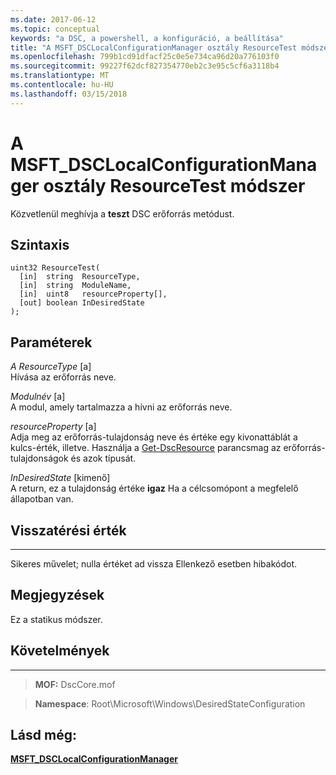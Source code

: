 ```yaml
---
ms.date: 2017-06-12
ms.topic: conceptual
keywords: "a DSC, a powershell, a konfiguráció, a beállítása"
title: "A MSFT_DSCLocalConfigurationManager osztály ResourceTest módszer"
ms.openlocfilehash: 799b1cd91dfacf25c0e5e734ca96d20a776103f0
ms.sourcegitcommit: 99227f62dcf827354770eb2c3e95c5cf6a3118b4
ms.translationtype: MT
ms.contentlocale: hu-HU
ms.lasthandoff: 03/15/2018
---
```

# <a name="resourcetest-method-of-the-msftdsclocalconfigurationmanager-class"></a>A MSFT_DSCLocalConfigurationManager osztály ResourceTest módszer

Közvetlenül meghívja a **teszt** DSC erőforrás metódust.

<a name="syntax"></a>Szintaxis
------

```mof
uint32 ResourceTest(
  [in]  string  ResourceType,
  [in]  string  ModuleName,
  [in]  uint8   resourceProperty[],
  [out] boolean InDesiredState
);
```

<a name="parameters"></a>Paraméterek
----------

*A ResourceType* \[a\]  
Hívása az erőforrás neve.

*Modulnév* \[a\]  
A modul, amely tartalmazza a hívni az erőforrás neve.

*resourceProperty* \[a\]  
Adja meg az erőforrás-tulajdonság neve és értéke egy kivonattáblát a kulcs-érték, illetve. Használja a [Get-DscResource](https://technet.microsoft.com/library/dn521625.aspx) parancsmag az erőforrás-tulajdonságok és azok típusát.

*InDesiredState* \[kimenő\]  
A return, ez a tulajdonság értéke **igaz** Ha a célcsomópont a megfelelő állapotban van.

## <a name="return-value"></a>Visszatérési érték
------------

Sikeres művelet; nulla értéket ad vissza Ellenkező esetben hibakódot.

## <a name="remarks"></a>Megjegyzések

Ez a statikus módszer.

## <a name="requirements"></a>Követelmények
------------
>**MOF:** DscCore.mof

>**Namespace**: Root\Microsoft\Windows\DesiredStateConfiguration


## <a name="see-also"></a>Lásd még:


[**MSFT_DSCLocalConfigurationManager**](msft-dsclocalconfigurationmanager.md)


 

 



